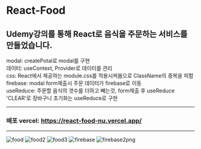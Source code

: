 # React-Food
## Udemy강의를 통해 React로 음식을 주문하는 서비스를 만들었습니다.

modal: createPotal로 modal를 구현 <br/>
데이터: useContext, Provider로 데이터를 관리<br/>
css: React에서 제공하는 module.css를 적용시켜봄으로 ClassName의 중복을 피함<br/>
firebase: modal form제출시 주문 데이터가 firebase로 이동<br/>
useReduce: 주문할 음식의 갯수를 더하고 빼는것, form제출 후 useReduce 'CLEAR'로 장바구니 초기화는 useReduce로 구현

----------------------------
### 배포 vercel: https://react-food-nu.vercel.app/
---------------------------
![food](https://user-images.githubusercontent.com/96061695/175877679-61893810-dc8a-4ba9-b259-59f4c4e6a48e.png)
![food2](https://user-images.githubusercontent.com/96061695/175877696-51b1712f-253a-4af7-b7a1-86d0dad513f5.png)
![food3](https://user-images.githubusercontent.com/96061695/175877705-5368bbe3-59af-47cb-abf5-eee47d2dd4d6.png)
![firebase](https://user-images.githubusercontent.com/96061695/175877711-9d378c39-a582-4e66-95c6-99e9049f0e99.png)
![firebase2png](https://user-images.githubusercontent.com/96061695/175877716-995ccc8a-cdf2-4803-90ce-0e6bf9cc40b7.png)



